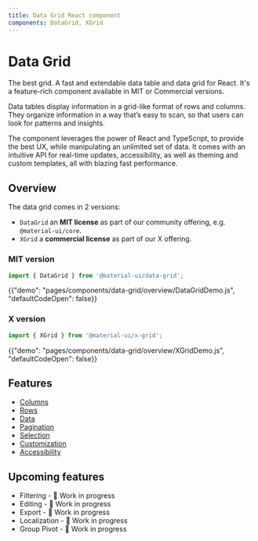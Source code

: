 ```yaml
---
title: Data Grid React component
components: DataGrid, XGrid
---
```


# Data Grid

<p class="description">The best grid. A fast and extendable data table and data grid for React. It's a feature-rich component available in MIT or Commercial versions.</p>

Data tables display information in a grid-like format of rows and columns. They organize information in a way that’s easy to scan, so that users can look for patterns and insights.

The component leverages the power of React and TypeScript, to provide the best UX, while manipulating an unlimited set of data. It comes with an intuitive API for real-time updates, accessibility, as well as theming and custom templates, all with blazing fast performance.

## Overview

The data grid comes in 2 versions:

- `DataGrid` an **MIT license** as part of our community offering, e.g. `@material-ui/core`.
- `XGrid` a **commercial license** as part of our X offering.

### MIT version

```js
import { DataGrid } from '@material-ui/data-grid';
```

{{"demo": "pages/components/data-grid/overview/DataGridDemo.js", "defaultCodeOpen": false}}

### X version

```js
import { XGrid } from '@material-ui/x-grid';
```

{{"demo": "pages/components/data-grid/overview/XGridDemo.js", "defaultCodeOpen": false}}

## Features

- [Columns](/components/data-grid/columns/)
- [Rows](/components/data-grid/rows/)
- [Data](/components/data-grid/data/)
- [Pagination](/components/data-grid/pagination/)
- [Selection](/components/data-grid/selection/)
- [Customization](/components/data-grid/customization/)
- [Accessibility](/components/data-grid/accessibility/)

## Upcoming features

- Filtering - 🚧 Work in progress
- Editing - 🚧 Work in progress
- Export - 🚧 Work in progress
- Localization - 🚧 Work in progress
- Group Pivot - 🚧 Work in progress

